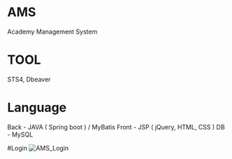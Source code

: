 # AMS
Academy Management System

# TOOL
STS4, Dbeaver

# Language
Back - JAVA ( Spring boot ) / MyBatis 
Front - JSP ( jQuery, HTML, CSS ) 
DB - MySQL

#Login
![AMS_Login](https://github.com/user-attachments/assets/91b52754-c160-4e44-a4bc-38813e522d0a)
